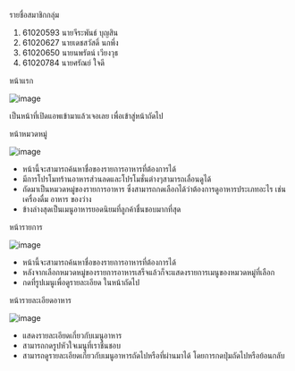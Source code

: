 รายชื่อสมาชิกกลุ่ม 
1. 61020593 นายจีระพันธ์ บุญสิน
2. 61020627 นายเดชสวัสดิ์ นกพึ่ง
3. 61020650 นายนพรัตน์ เวียงวุธ
4. 61020784 นายศรัณย์ ใจดี


หน้าแรก

![image](https://user-images.githubusercontent.com/41279326/140170750-8a2e33ad-6ffd-4659-9998-7df64e15d154.png)

เป็นหน้าที่เปิดแอพเข้ามาแล้วเจอเลย เพื่อเข้าสู่หน้าถัดไป


หน้าหมวดหมู่ 

![image](https://user-images.githubusercontent.com/41279326/140170890-10393ce0-d284-4acb-8c13-45e7ae9931ab.png)


- หน้านี้จะสามารถค้นหาชื่อของรายการอาหารที่ต้องการได้
- มีการโปรโมทร้านอาหารส่วนลดและโปรโมชั่นต่างๆสามารถเลื่อนดูได้
- ถัดมาเป็นหมวดหมู่ของรายการอาหาร ซึ่งสามารถกดเลือกได้ว่าต้องการดูอาหารประเภทอะไร เช่น เครื่องดื่ม อาหาร ของว่าง
- ข้างล่างสุดเป็นเมนูอาหารยอดนิยมที่ลูกค้าชื่นชอบมากที่สุด


หน้ารายการ 

![image](https://user-images.githubusercontent.com/41279326/140171018-f01ef586-140a-4c35-8b8e-9d575162db3b.png)

- หน้านี้จะสามารถค้นหาชื่อของรายการอาหารที่ต้องการได้
- หลังจากเลือกหมวดหมู่ของรายการอาหารเสร็จแล้วก็จะแสดงรายการเมนูของหมวดหมู่ที่เลือก 
- กดที่รูปเมนูเพื่อดูรายละเอียด ในหน้าถัดไป


หน้ารายละเอียดอาหาร

![image](https://user-images.githubusercontent.com/41279326/140171045-ddf02986-97af-41a8-847c-01b0a3e28c5c.png)

- แสดงรายละเอียดเกี่ยวกับเมนูอาหาร
- สามารถกดรูปหัวใจเมนูที่เราชื่นชอบ
- สามารถดูรายละเอียดเกี่ยวกับเมนูอาหารถัดไปหรือที่ผ่านมาได้ โดยการกดปุ่มถัดไปหรือย้อนกลับ
